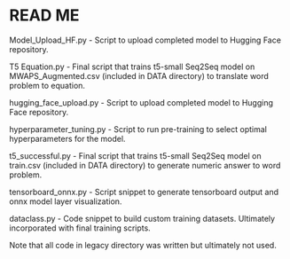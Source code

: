 # READ ME

Model_Upload_HF.py - Script to upload completed model to Hugging Face repository.

T5 Equation.py - Final script that trains t5-small Seq2Seq model on MWAPS_Augmented.csv (included in DATA directory) to translate word problem to equation.

hugging_face_upload.py - Script to upload completed model to Hugging Face repository.

hyperparameter_tuning.py - Script to run pre-training to select optimal hyperparameters for the model.

t5_successful.py - Final script that trains t5-small Seq2Seq model on train.csv (included in DATA directory) to generate numeric answer to word problem.

tensorboard_onnx.py - Script snippet to generate tensorboard output and onnx model layer visualization.

dataclass.py - Code snippet to build custom training datasets. Ultimately incorporated with final training scripts.

Note that all code in legacy directory was written but ultimately not used.
